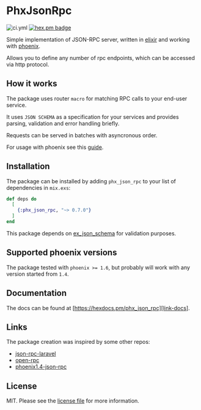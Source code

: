 # PhxJsonRpc

![ci.yml][link-ci]
[![hex.pm badge][link-shield]][link-hex]

Simple implementation of JSON-RPC server, written in [elixir][link-elixir] and working with [phoenix][link-phoenix].

Allows you to define any number of rpc endpoints, which can be accessed via http protocol.

## How it works

The package uses router `macro` for matching RPC calls to your end-user service.

It uses `JSON SCHEMA` as a specification for your services and provides parsing, validation and error handling briefly.

Requests can be served in batches with asyncronous order.

For usage with phoenix see this [guide][link-guide].

## Installation

The package can be installed
by adding `phx_json_rpc` to your list of dependencies in `mix.exs`:

```elixir
def deps do
  [
    {:phx_json_rpc, "~> 0.7.0"}
  ]
end
```

This package depends on [ex_json_schema](https://github.com/jonasschmidt/ex_json_schema) for validation purposes.

## Supported phoenix versions

The package tested with `phoenix >= 1.6`, but probably will work with any version started from `1.4`.

## Documentation

The docs can be found at [https://hexdocs.pm/phx_json_rpc][link-docs].

## Links

The package creation was inspired by some other repos:

- [json-rpc-laravel](https://github.com/avto-dev/json-rpc-laravel)
- [open-rpc](https://github.com/open-rpc/)
- [phoenix1.4-json-rpc](https://github.com/vruizext/phoenix1.4-json-rpc)

## License

MIT. Please see the [license file](LICENSE.md) for more information.

[link-ci]: https://github.com/shirokovnv/phx_json_rpc/actions/workflows/ci.yml/badge.svg
[link-elixir]: https://elixir-lang.org/
[link-phoenix]: https://www.phoenixframework.org/
[link-guide]: https://hexdocs.pm/phx_json_rpc/PhxJsonRpc.html
[link-docs]: https://hexdocs.pm/phx_json_rpc
[link-shield]: https://img.shields.io/hexpm/v/phx_json_rpc
[link-hex]: https://hex.pm/packages/phx_json_rpc